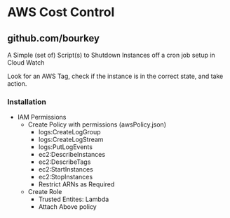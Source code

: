 # AWS Cost Control #

## github.com/bourkey ##

A Simple (set of) Script(s) to Shutdown Instances off a cron job setup in Cloud Watch

Look for an AWS Tag, check if the instance is in the correct state, and take action.

### Installation ###

* IAM Permissions
  * Create Policy with permissions (awsPolicy.json)
    * logs:CreateLogGroup
    * logs:CreateLogStream
    * logs:PutLogEvents
    * ec2:DescribeInstances
    * ec2:DescribeTags
    * ec2:StartInstances
    * ec2:StopInstances
    * Restrict ARNs as Required
  * Create Role
    * Trusted Entites: Lambda
    * Attach Above policy
